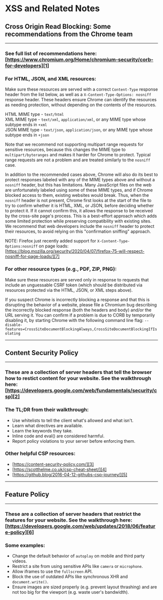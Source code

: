 # XSS and Related Notes

## Cross Origin Read Blocking: Some recommendations from the Chrome team

<hr>

### See full list of recommendations here: [https://www.chromium.org/Home/chromium-security/corb-for-developers][1]

### For HTML, JSON, and XML resources:

Make sure these resources are served with a correct `Content-Type` response header from the list below, as well as a `X-Content-Type-Options: nosniff` response header.  These headers ensure Chrome can identify the resources as needing protection, without depending on the contents of the resources.  

HTML MIME type - `text/html`  
XML MIME type - `text/xml`, `application/xml`, or any MIME type whose subtype ends in `+xml`  
JSON MIME type - `text/json`, `application/json`, or any MIME type whose subtype ends in `+json`  

Note that we recommend not supporting multipart range requests for sensitive resources, because this changes the MIME type to `multipart/byteranges` and makes it harder for Chrome to protect.  Typical range requests are not a problem and are treated similarly to the `nosniff` case.

In addition to the recommended cases above, Chrome will also do its best to protect responses labeled with any of the MIME types above and without a `nosniff` header, but this has limitations. Many JavaScript files on the web are unfortunately labeled using some of these MIME types, and if Chrome blocked access to them, existing websites would break. Thus, when the `nosniff` header is not present, Chrome first looks at the start of the file to try to confirm whether it is HTML, XML, or JSON, before deciding whether to protect it.  If it cannot confirm this, it allows the response to be received by the cross-site page's process. This is a best-effort approach which adds some limited protection while preserving compatibility with existing sites.  We recommend that web developers include the `nosniff` header to protect their resources, to avoid relying on this "confirmation sniffing" approach.  

NOTE: Firefox just recently added support for `X-Content-Type-Options:nosniff` on page loads: [https://blog.mozilla.org/security/2020/04/07/firefox-75-will-respect-nosniff-for-page-loads/][7]

### For other resource types (e.g., PDF, ZIP, PNG):

Make sure these resources are served only in response to requests that include an unguessable CSRF token (which should be distributed via resources protected via the HTML, JSON, or XML steps above).

If you suspect Chrome is incorrectly blocking a response and that this is disrupting the behavior of a website, please file a Chromium bug describing the incorrectly blocked response (both the headers and body) and/or the URL serving it.  You can confirm if a problem is due to CORB by temporarily disabling it, by starting Chrome with the following command line flag:
`--disable-features=CrossSiteDocumentBlockingAlways,CrossSiteDocumentBlockingIfIsolating`

<hr>  

## Content Security Policy

<hr>  

### These are a collection of server headers that tell the browser how to restict content for your website.  See the walkthrough here: [https://developers.google.com/web/fundamentals/security/csp][2]

### The TL;DR from their walkthrough:
* Use whitelists to tell the client what's allowed and what isn't.
* Learn what directives are available.
* Learn the keywords they take.
* Inline code and eval() are considered harmful.
* Report policy violations to your server before enforcing them.

### Other helpful CSP resources:
* [https://content-security-policy.com/][3]
* [https://scotthelme.co.uk/csp-cheat-sheet/][4]
* [https://github.blog/2016-04-12-githubs-csp-journey/][5]

<hr>

## Feature Policy

<hr>

### These are a collection of server headers that restrict the features for your website. See the walkthrough here: [https://developers.google.com/web/updates/2018/06/feature-policy][6]

### Some examples:
* Change the default behavior of `autoplay` on mobile and third party videos.
* Restrict a site from using sensitive APIs like `camera` or `microphone`.
* Allow iframes to use the `fullscreen` API.
* Block the use of outdated APIs like synchronous XHR and `document.write()`.
* Ensure images are sized properly (e.g. prevent layout thrashing) and are not too big for the viewport (e.g. waste user's bandwidth).


[1]:https://www.chromium.org/Home/chromium-security/corb-for-developers
[2]:https://developers.google.com/web/fundamentals/security/csp
[3]:https://content-security-policy.com/
[4]:https://scotthelme.co.uk/csp-cheat-sheet/
[5]:https://github.blog/2016-04-12-githubs-csp-journey/
[6]:https://developers.google.com/web/updates/2018/06/feature-policy
[7]:https://blog.mozilla.org/security/2020/04/07/firefox-75-will-respect-nosniff-for-page-loads/